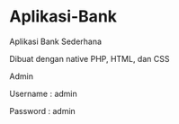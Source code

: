 # Aplikasi-Bank
Aplikasi Bank Sederhana

Dibuat dengan native PHP, HTML, dan CSS


Admin

Username : admin

Password : admin

